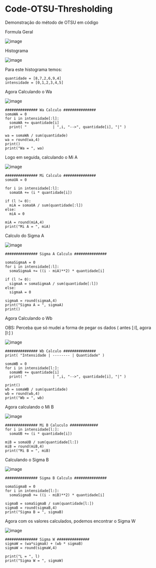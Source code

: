 # Code-OTSU-Thresholding
Demonstração do método de OTSU em código 

Formula Geral

![image](https://user-images.githubusercontent.com/32250409/63232740-26030a00-c201-11e9-88a6-973be1ffb626.png)


Histograma

![image](https://user-images.githubusercontent.com/32250409/63232609-d40db480-c1ff-11e9-88d5-87225aa53ecd.png)

Para este histograma temos:

```
quantidade = [8,7,2,6,9,4]
intensidade = [0,1,2,3,4,5]
```
Agora Calculando o Wa

![image](https://user-images.githubusercontent.com/32250409/63232656-6f068e80-c200-11e9-84af-ab5d33028e10.png)

```
############### Wa Calculo ###############
somaWA = 0
for i in intensidade[:l]:
  somaWA += quantidade[i]
  print( "            | ",i, "-->", quantidade[i], "|" )

wa = somaWA / sum(quantidade)
wa = round(wa,4)
print()
print("Wa = ", wa)
```
Logo em seguida, calculando o Mi A

![image](https://user-images.githubusercontent.com/32250409/63232695-d3295280-c200-11e9-85fc-b0418461c5ec.png)

```
############### Mi Calculo ###############
somaUA = 0

for i in intensidade[:l]:
  somaUA += (i * quantidade[i])

if (l != 0):
  miA = somaUA / sum(quantidade[:l])
else:
  miA = 0
  
miA = round(miA,4)
print("Mi A = ", miA)
```
Calculo do Sigma A

![image](https://user-images.githubusercontent.com/32250409/63232921-aaa25800-c202-11e9-9097-cbb2eec5cef1.png)

```
############### Sigma A Calculo ###############

somaSigmaA = 0
for i in intensidade[:l]:
  somaSigmaA += ((i - miA)**2) * quantidade[i]

if (l != 0):
  sigmaA = somaSigmaA / sum(quantidade[:l])
else:
  sigmaA = 0

sigmaA = round(sigmaA,4)
print("Sigma A = ", sigmaA)
print()
```


Agora Calculando o Wb

OBS: Perceba que só mudei a forma de pegar os dados ( antes [:l], agora [l:] )

![image](https://user-images.githubusercontent.com/32250409/63232753-4763f600-c201-11e9-8c70-a0ee6eaa7c28.png)

```
############### Wb Calculo ###############
print( "Intensidade | -------- | Quantidade" )

somaWB = 0
for i in intensidade[l:]:
  somaWB += quantidade[i]
  print( "            | ",i, "-->", quantidade[i], "|" )

print()
wb = somaWB / sum(quantidade)
wb = round(wb,4)
print("Wb = ", wb)
```
Agora calculando o Mi B

![image](https://user-images.githubusercontent.com/32250409/63232798-b17c9b00-c201-11e9-8a29-e5e31606eb35.png)

```
############### Mi B Caluculo #############
for i in intensidade[l:]:
  somaUB += (i * quantidade[i])

miB = somaUB / sum(quantidade[l:])
miB = round(miB,4)
print("Mi B = ", miB)
```

Calculando o Sigma B

![image](https://user-images.githubusercontent.com/32250409/63232866-4089b300-c202-11e9-99b9-d8bcb7953b0c.png)

```
############### Sigma B Calculo ###############

somaSigmaB = 0
for i in intensidade[l:]:
  somaSigmaB += ((i - miB)**2) * quantidade[i]

sigmaB = somaSigmaB / sum(quantidade[l:])
sigmaB = round(sigmaB,4)
print("Sigma B = ", sigmaB)
```

Agora com os valores calculados, podemos encontrar o Sigma W

![image](https://user-images.githubusercontent.com/32250409/63232740-26030a00-c201-11e9-88a6-973be1ffb626.png)

```
############### Sigma W ###############
sigmaW = (wa*sigmaA) + (wb * sigmaB)
sigmaW = round(sigmaW,4)

print("L = ", l)
print("Sigma W = ", sigmaW)
```


